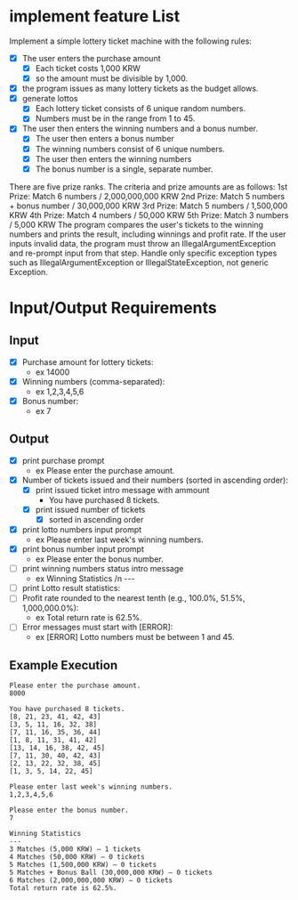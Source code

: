 # implement feature List

Implement a simple lottery ticket machine with the following rules:

- [x] The user enters the purchase amount
  - [x] Each ticket costs 1,000 KRW
  - [x] so the amount must be divisible by 1,000.
- [x] the program issues as many lottery tickets as the budget allows.
- [x] generate lottos
  - [x] Each lottery ticket consists of 6 unique random numbers.
  - [x] Numbers must be in the range from 1 to 45.
  
- [x] The user then enters the winning numbers and a bonus number.
  - [x] The user then enters a bonus number
  - [x] The winning numbers consist of 6 unique numbers.
  - [x] The user then enters the winning numbers
  - [x] The bonus number is a single, separate number.

There are five prize ranks. The criteria and prize amounts are as follows:
1st Prize: Match 6 numbers / 2,000,000,000 KRW
2nd Prize: Match 5 numbers + bonus number / 30,000,000 KRW
3rd Prize: Match 5 numbers / 1,500,000 KRW
4th Prize: Match 4 numbers / 50,000 KRW
5th Prize: Match 3 numbers / 5,000 KRW
The program compares the user's tickets to the winning numbers and prints the result, including winnings and profit rate.
If the user inputs invalid data, the program must throw an IllegalArgumentException and re-prompt input from that step.
Handle only specific exception types such as IllegalArgumentException or IllegalStateException, not generic Exception.


# Input/Output Requirements

## Input

- [x] Purchase amount for lottery tickets: 
  - ex 14000
- [x] Winning numbers (comma-separated): 
  - ex 1,2,3,4,5,6
- [x] Bonus number: 
  - ex 7

## Output
- [x] print purchase prompt 
  - ex Please enter the purchase amount.
- [x] Number of tickets issued and their numbers (sorted in ascending order):
  - [x] print issued ticket intro message with ammount
    - You have purchased 8 tickets.
  - [x] print issued number of tickets
    - [x] sorted in ascending order
- [x] print lotto numbers input prompt 
  - ex Please enter last week's winning numbers.
- [x] print bonus number input prompt
  - ex Please enter the bonus number.
- [ ] print winning numbers status intro message
  - ex Winning Statistics /n ---
- [ ] print Lotto result statistics:
- [ ] Profit rate rounded to the nearest tenth (e.g., 100.0%, 51.5%, 1,000,000.0%):
  - ex Total return rate is 62.5%.
- [ ] Error messages must start with [ERROR]:
  - ex [ERROR] Lotto numbers must be between 1 and 45.

## Example Execution
```text
Please enter the purchase amount.
8000

You have purchased 8 tickets.
[8, 21, 23, 41, 42, 43] 
[3, 5, 11, 16, 32, 38] 
[7, 11, 16, 35, 36, 44] 
[1, 8, 11, 31, 41, 42] 
[13, 14, 16, 38, 42, 45] 
[7, 11, 30, 40, 42, 43] 
[2, 13, 22, 32, 38, 45] 
[1, 3, 5, 14, 22, 45]

Please enter last week's winning numbers.
1,2,3,4,5,6

Please enter the bonus number.
7

Winning Statistics
---
3 Matches (5,000 KRW) – 1 tickets
4 Matches (50,000 KRW) – 0 tickets
5 Matches (1,500,000 KRW) – 0 tickets
5 Matches + Bonus Ball (30,000,000 KRW) – 0 tickets
6 Matches (2,000,000,000 KRW) – 0 tickets
Total return rate is 62.5%.
```